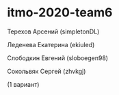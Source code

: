 # itmo-2020-team6
Терехов Арсений (simpletonDL)

Леденева Екатерина (ekiuled)

Слободкин Евгений (sloboegen98)

Сокольвяк Сергей (zhvkgj)

(1 вариант)
